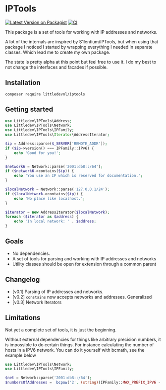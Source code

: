 # IPTools

[![Latest Version on Packagist][ico-version]][link-packagist]
[![CI][ico-actions]][link-actions]

This package is a set of tools for working with IP addresses and networks. 

A lot of the internals are inspired by S1lentium/IPTools, but when using that package I noticed I started by 
wrapping everything I needed in separate classes. Which lead me to create my own package.

The state is pretty alpha at this point but feel free to use it. I do my best to not change the interfaces and facades if possible.

## Installation

`composer require littledevnl/iptools`

## Getting started

```php
use Littledev\IPTools\Address;
use Littledev\IPTools\Network;
use Littledev\IPTools\IPFamily;
use Littledev\IPTools\Iterator\AddressIterator;

$ip = Address::parse($_SERVER['REMOTE_ADDR']);
if ($ip->version() === IPFamily::IPv6) {
    echo 'Good for you!';
}

$network6 = Network::parse('2001:db8::/64');
if ($network6->contains($ip)) {
    echo 'You use an IP which is reserved for documentation.';
}

$localNetwork = Network::parse('127.0.0.1/24');
if ($localNetwork->contains($ip)) {
    echo 'No place like localhost.';
}

$iterator = new AddressIterator($localNetwork);
foreach ($iterator as $address) {
    echo 'In local network: ' . $address;
}
```

## Goals

- No dependencies.
- A set of tools for parsing and working with IP addresses and networks
- Utility classes should be open for extension through a common parent 

## Changelog

- [v0.1] Parsing of IP addresses and networks. 
- [v0.2] `constains` now accepts networks and addresses. Generalized 
- [v0.3] Network Iterators 

## Limitations

Not yet a complete set of tools, it is just the beginning.

Without external dependencies for things like arbitrary precision numbers, it is impossible to do certain things. 
For instance calculating the number of hosts in a IPV6 network. You can do it yourself with bcmath, see the example below

```php
use Littledev\IPTools\Network;
use Littledev\IPTools\IPFamily;

$net = Network::parse('2001:db8::/64');
$numbersOfAddresses =  bcpow('2', (string)(IPFamily::MAX_PREFIX_IPV6 - $net->subnet()->prefix()));
``` 

[ico-version]: https://img.shields.io/packagist/v/littledevnl/iptools.svg?style=flat-square
[ico-actions]: https://img.shields.io/github/workflow/status/blackshadev/iptools/CI?label=CI%2FCD&style=flat-square

[link-actions]: https://github.com/blackshadev/iptools/actions?query=workflow%3ACI%2FCD
[link-packagist]: https://packagist.org/packages/littledevnl/iptools
